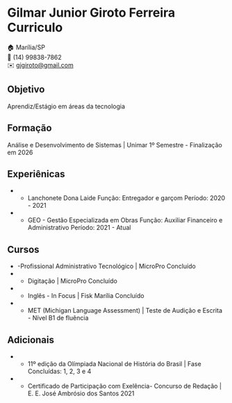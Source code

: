 # Gilmar Junior Giroto Ferreira Curriculo

:house: Marília/SP <br>
:iphone: (14) 99838-7862 <br>
:envelope: gjgiroto@gmail.com

## Objetivo
Aprendiz/Estágio em áreas da tecnologia  

## Formação 
Análise e Desenvolvimento de Sistemas | Unimar
1º Semestre - Finalização em 2026

## Experiênicas
* - Lanchonete Dona Laide
Função: Entregador e garçom
Período: 2020 - 2021

* - GEO - Gestão Especializada em Obras 
Função: Auxiliar Financeiro e Administrativo 
Período: 2021 - Atual

## Cursos
* -Profissional Administrativo Tecnológico
| MicroPro
Concluído
* - Digitação
| MicroPro
Concluído 
* - Inglês - In Focus 
| Fisk Marília
Concluído
* - MET (Michigan Language Assessment) 
| Teste de Audição e Escrita - Nível B1 de fluência

## Adicionais
* - 11º edição da Olímpiada Nacional de História do Brasil
| Fase Concluídas: 1, 2, 3 e 4
* - Certificado de Participação com Exelência- Concurso de Redação | E. E. José Ambrósio dos Santos 2021









